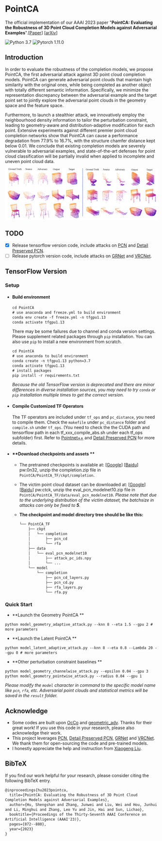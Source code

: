 # PointCA

The official implementation of our AAAI 2023 paper "**PointCA: Evaluating the Robustness of 3D Point Cloud Completion Models against Adversarial Examples**".[[Paper](https://ojs.aaai.org/index.php/AAAI/article/view/25166)] [[arXiv](https://arxiv.org/abs/2211.12294)]

![Python 3.7](https://img.shields.io/badge/python-3.7-blue.svg?style=flat) ![Pytorch 1.11.0](https://img.shields.io/badge/tensorflow-1.13-red.svg?style=flat)

## Introduction

In order to evaluate the robustness of the completion models, we propose PointCA, the first adversarial attack against 3D point cloud completion models. PointCA can generate adversarial point clouds that maintain high similarity with the original ones, while being completed as another object with totally different semantic information. Specifically, we minimize the representation discrepancy between the adversarial example and the target point set to jointly explore the adversarial point clouds in the geometry space and the feature space.

Furthermore, to launch a stealthier attack, we innovatively employ the neighbourhood density information to tailor the perturbation constraint, leading to geometry-aware and distribution-adaptive modification for each point. Extensive experiments against different premier point cloud completion networks show that PointCA can cause a performance degradation from $77.9\%$ to $16.7\%$, with the structure chamfer distance kept  below 0.01. We conclude that existing completion models are severely vulnerable to adversarial examples, and state-of-the-art defenses for point cloud classification will be partially invalid when applied to incomplete and uneven point cloud data. 

<img src="visualization.png" style="zoom:60%;" />

## TODO

- [x] Release tensorflow version code, include attacks on [PCN](https://arxiv.org/abs/1808.00671) and [Detail Preserved PCN](https://arxiv.org/abs/2007.02374).
- [ ] Release pytorch version code, include attacks on [GRNet](https://arxiv.org/abs/2006.03761) and [VRCNet](https://arxiv.org/abs/2104.10154).

## TensorFlow Version

###  Setup

- #### Build environment

  ```shell
  cd PointCA
  # use anaconda and freeze.yml to build environment 
  conda env create -f freeze.yml -n tfgpu1.13
  conda activate tfgpu1.13
  ```
  
  There may be some failures due to channel and conda version settings. Please supplement related packages through `pip` installation. You can also use `pip` to install a new environment from scratch.
  
  ```shell
  cd PointCA
  # use anaconda to build environment 
  conda create -n tfgpu1.13 python=3.7
  conda activate tfgpu1.13
  # install packages
  pip install -r requirements.txt
  ```
  
  *Because the old TensorFlow version is deprecated and there are minor differences in diverse installation sources, you may need to try `conda` or `pip` installation multiple times to get the correct version.*

- #### Compile Customized TF Operators

  The TF operators are included under `tf_ops` and `pc_distance`, you need to compile them. Check the `makefile` under `pc_distance` folder and `compile.sh` under `tf_ops`. (You need to check the the CUDA path and tensorflow path in each  tf_xxx_compile_abs.sh under each tf_ops subfolder) first. Refer to [Pointnet++](https://github.com/charlesq34/pointnet2) and [Detail Preserved PCN](https://github.com/XLechter/Detail-Preserved-Point-Cloud-Completion-via-SFA) for more details.

- #### **Download checkpoints and assets **

  - The pretrained checkpoints is available at: [[Google](https://drive.google.com/file/d/10W6ciGw9vCSXgyt74inSN-vGrDjOZySq/view?usp=sharing)] [[Baidu](https://pan.baidu.com/s/1hrf_zVIczhlq8VZEDuCnvg)] pw:0n32, unzip the completion.zip file in ```PointCA/PointCA_TF/ckpt/completion```.

  - The victim point cloud dataset can be downloaded at: [[Google](https://drive.google.com/file/d/1JhpPLalrTQeUJJ7ub9zhqp6Vlwiorwnj/view?usp=sharing)] [[Baidu](https://pan.baidu.com/s/1HSXV51DWouUXAFhgc9lY1w)] pw:ctck, unzip the eval_pcn_modelnet10.zip file in ```PointCA/PointCA_TF/data/eval_pcn_modelnet10```. *Please note that due to the underlying distribution of the victim dataset, the batchsize in attacks can only be fixed to **5**.*

  - **The  checkpoint and model directory tree should be like this:**

    ```
    └── PointCA_TF
        ├── ckpt
        │   └── completion
        │       ├── pcn_cd
        │       └── rfa
        ├── data
        │   └── eval_pcn_modelnet10
        │       ├── attack_pc_ids.npy
        │       └── ...
        └── model
            └── completion
                ├── pcn_cd_layers.py
                ├── pcn_cd.py
                ├── rfa_layers.py
                └── rfa.py
    ```

### Quick Start

- **Launch the Geometry PointCA **

```
python model_geometry_adaptive_attack.py --knn 8 --eta 1.5 --gpu 2 # more parameters
```

- **Launch the Latent PointCA **

```
python model_latent_adaptive_attack.py --knn 8 --eta 0.8 --Lambda 20 --gpu 0 # more parameters
```

- **Other perturbation constraint baselines **

```
python model_geometry_channelwise_attack.py --epsilon 0.04 --gpu 3
python model_geometry_pointwise_attack.py --radius 0.04 --gpu 1
```

*Please modify the `model` character in command to the specific model name like `pcn`, `rfa`,  etc. Adversarial point clouds and statistical metrics will be saved in the `result` folder.*

## Acknowledge

- Some codes are built upon [OcCo](https://github.com/hansen7/OcCo) and [geometric_adv](https://github.com/itailang/geometric_adv). Thanks for their great work! If you use this code in your research, please also acknowledge their work.
- This project leverages [PCN](https://github.com/wentaoyuan/pcn), [Detail Preserved PCN](https://github.com/XLechter/Detail-Preserved-Point-Cloud-Completion-via-SFA/tree/master), [GRNet](https://github.com/hzxie/GRNet) and [VRCNet](https://github.com/paul007pl/VRCNet). We thank them for open-sourcing the code and pre-trained models.
- I honestly appreciate the help and instruction from [Xiaogeng Liu](https://sheltonliu-n.github.io/).

## BibTeX 

If you find our work helpful for your research, please consider citing the following BibTeX entry.

```
@inproceedings{hu2023pointca,
  title={PointCA: Evaluating the Robustness of 3D Point Cloud Completion Models against Adversarial Examples},
  author={Hu, Shengshan and Zhang, Junwei and Liu, Wei and Hou, Junhui and Li, Minghui and Zhang, Leo Yu and Jin, Hai and Sun, Lichao},
  booktitle={Proceedings of the Thirty-Seventh AAAI Conference on Artificial Intelligence (AAAI'23)},
  pages={872--880},
  year={2023}
}
```
